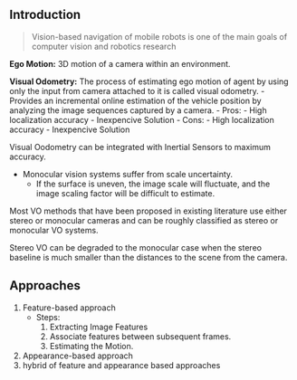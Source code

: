 ## Introduction
> Vision-based navigation of mobile robots is one of the main goals of computer vision and robotics research

**Ego Motion:** 3D motion of a camera within an environment.

**Visual Odometry:** The process of estimating ego motion of agent by using only the input from camera attached to it is called visual odometry.
    - Provides an incremental online estimation of the vehicle position by analyzing the image sequences captured by a camera.
    - Pros:
        - High localization accuracy
        - Inexpencive Solution
    - Cons:
        - High localization accuracy
        - Inexpencive Solution

Visual Oodometry can be integrated with Inertial Sensors to maximum accuracy.

- Monocular vision systems suffer from scale uncertainty.
    -  If the surface is uneven, the image scale will fluctuate, and the image scaling factor will be difficult to estimate.

Most VO methods that have been proposed in existing literature use either stereo or monocular cameras and can be roughly classified as stereo or monocular VO systems.

Stereo VO can be degraded to the monocular case when the stereo baseline is much smaller than the distances to the scene from the camera.

## Approaches
1. Feature-based approach
    - Steps:
        1. Extracting Image Features
        2. Associate features between subsequent frames.
        3. Estimating the Motion.
2. Appearance-based approach
3. hybrid of feature and appearance based approaches
